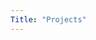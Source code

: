 ```yaml
---
Title: "Projects"
---
```

 <!-- icon: '🔥',
    title: 'HeatTweets',
    path: 'https://kepler.gl/demo/map?mapUrl=https://dl.dropboxusercontent.com/s/1ow4homsm1qle16/keplergl_52z7mm.json',
    source: 'https://github.com/msradam/NYCFireData',
    description:
      'The first public dataset of fires incidents in NYC, scraped, geocoded, and visualized.',
    img: 'https://raw.githubusercontent.com/msradam/NYCFireData/master/screenshot.png',
    tech: 'Python, GeoJSON, Kepler.gl'
  },
  {
    icon: '🚦',
    title: 'Curbside Chaos',
    path: 'https://kepler.gl/demo/map?mapUrl=https://dl.dropboxusercontent.com/s/u3st74ltz03hr4s/keplergl_9f6lhlq.json',
    source: 'https://github.com/msradam/curbside-chaos',
    description:
      'Visualized geocoded parking violation data, completed for the BetaNYC #Mobility4All Hackathon.',
    img: 'https://raw.githubusercontent.com/msradam/curbside-chaos/master/curbside-chaos-screenshot.png',
    tech: 'Python, GeoJSON, Kepler.gl'
  },
   {
    icon: '🎭',
    title: 'Theater DesignerBase',
    path: 'https://wes-theater-designerbase.herokuapp.com',
    source: 'https://github.com/msradam/wes-theater-designerbase',
    description:
      'A public database of student designers for community theater productions at Wesleyan University',
    img: 'https://raw.githubusercontent.com/msradam/wes-theater-designerbase/master/designerdatabase_form.png',
    tech: 'Node.js, Express, Google Sheets, Typeform, React'
  },
  {
    icon: '️🏛️',
    title: 'Carceral Contagion',
    path: 'https://carceralcontagion.herokuapp.com',
    source: 'https://github.com/msradam/carceral-contagion',
    description:
      'A epidemiological simulation of mass incarceration with a synthetic population network.',
    img:
      'https://raw.githubusercontent.com/msradam/carceral-contagion/master/carceralcontagion_screenshot.png',
    tech: 'Python, Mesa, D3, NetworkX'
  },
  {
    icon: '🌐',
    title: 'Magicbox Routing API',
    path: 'https://magicbox-routing.herokuapp.com',
    source: 'https://github.com/msradam/magicbox-routing-api',
    description:
      'Utilities for UNICEF Magicbox developers to perform geospatial calculations on large datasets.',
    img: 'https://raw.githubusercontent.com/msradam/magicbox-routing-api/master/kepler_screenshot.png',
    tech: 'Django REST Framework, Scikit-learn, iGraph, ReDoc, Docker'
  },
  {
    icon: '💠',
    title: 'R.E.S.P.',
    path: 'https://resp-angelhack.herokuapp.com',
    source: 'https://github.com/msradam/resp',
    description:
      'App for first-responders to provide psychological first-aid. Winner of IBM Call for Code @ AngelHack 2019',
    img: 'https://raw.githubusercontent.com/msradam/resp-api/master/resp_screenshot.png',
    tech: 'Django REST Framework, React'
  },  
  {
    icon: '🖌️',
    title: 'Inktobot',
    path: 'https://inkto-bot.herokuapp.com',
    source: 'https://github.com/msradam/inktobot',
    description: "An automated Inktober artist that draws icons from the Noun Project API in an ink aesthetic",
    img: 'https://raw.githubusercontent.com/msradam/inktobot/master/screenshot.png',
    tech: 'Flask, HTML5 Canvas'
  }
  // {
  //   icon: '🌺',
  //   title: 'Wellspring',
  //   source: 'https://github.com/avarenee/wellspring',
  //   description:
  //     'A cognitive behaviorial therapy app that allows one to journal their thoughts.',
  //   img: '',
  //   tech: 'Django, React, Typeform'
  // }
]; -->